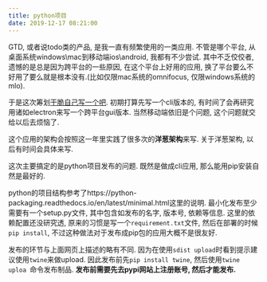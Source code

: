 ```yaml
---
title: python项目
date: 2019-12-17 08:21:00
---
```


GTD, 或者说todo类的产品, 是我一直有频繁使用的一类应用. 不管是哪个平台, 从桌面系统windows\mac到移动端ios\android, 我都有不少尝试. 其中不乏佼佼者, 遗憾的是总是因为跨平台的一些原因, 在这个平台上好用的应用, 换了平台要么不好用了要么就是根本没有.(比如仅限mac系统的omnifocus, 仅限windows系统的mlo).

于是这次筹划[干脆自己写一个吧](https://github.com/xdsoar/TaskCommander). 初期打算先写一个cli版本的, 有时间了会再研究用诸如electron来写一个跨平台gui版本. 当然移动端依旧是个问题, 这个问题就交给以后去烦恼了.

这个应用的架构会按照这一年里实践了很多次的**洋葱架构**来写. 关于洋葱架构, 以后有时间会具体来写.

这次主要搞定的是python项目发布的问题. 既然是做成cli应用, 那么能用pip安装自然是最好的.

python的项目结构参考了https://python-packaging.readthedocs.io/en/latest/minimal.html这里的说明. 最小化发布至少需要有一个setup.py文件, 其中包含如发布的名字, 版本号, 依赖等信息. 这里的依赖配置还没研究透, 原来的习惯是写一个`requirement.txt`文件, 然后在部署的时候`pip install`, 不过这种做法对于发布成pip包的应用大概不是很友好.

发布的环节与上面网页上描述的略有不同. 因为在使用`sdist upload`时看到提示建议使用`twine`来做upload. 因此发布前先`pip install twine`, 然后使用`twine uploa `命令发布制品. **发布前需要先去pypi网站上注册账号, 然后才能发布.**